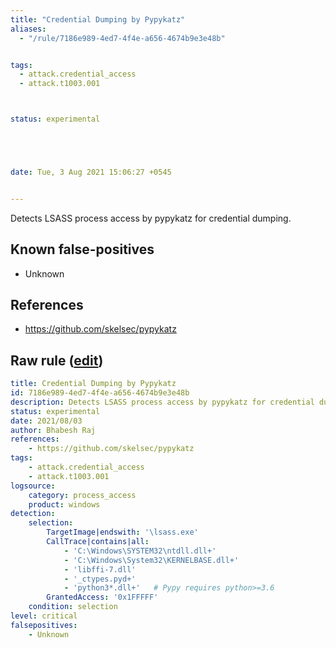 ```yaml
---
title: "Credential Dumping by Pypykatz"
aliases:
  - "/rule/7186e989-4ed7-4f4e-a656-4674b9e3e48b"


tags:
  - attack.credential_access
  - attack.t1003.001



status: experimental





date: Tue, 3 Aug 2021 15:06:27 +0545


---
```


Detects LSASS process access by pypykatz for credential dumping.

<!--more-->


## Known false-positives

* Unknown



## References

* https://github.com/skelsec/pypykatz


## Raw rule ([edit](https://github.com/SigmaHQ/sigma/edit/master/rules/windows/process_access/proc_access_win_pypykatz_cred_dump_lsass_access.yml))
```yaml
title: Credential Dumping by Pypykatz
id: 7186e989-4ed7-4f4e-a656-4674b9e3e48b
description: Detects LSASS process access by pypykatz for credential dumping.
status: experimental
date: 2021/08/03
author: Bhabesh Raj
references:
    - https://github.com/skelsec/pypykatz
tags:
    - attack.credential_access
    - attack.t1003.001
logsource:
    category: process_access
    product: windows
detection:
    selection: 
        TargetImage|endswith: '\lsass.exe'
        CallTrace|contains|all: 
            - 'C:\Windows\SYSTEM32\ntdll.dll+'
            - 'C:\Windows\System32\KERNELBASE.dll+'
            - 'libffi-7.dll'
            - '_ctypes.pyd+'
            - 'python3*.dll+'   # Pypy requires python>=3.6
        GrantedAccess: '0x1FFFFF'
    condition: selection
level: critical
falsepositives:
    - Unknown
```

